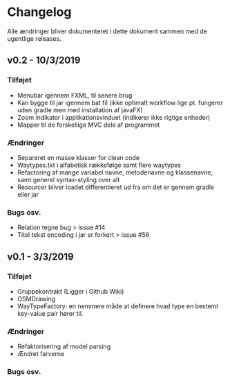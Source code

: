 # Changelog
Alle ændringer bliver dokumenteret i dette dokument sammen med de ugentlige releases.

## v0.2 - 10/3/2019
### Tilføjet
- Menubar igennem FXML, til senere brug
- Kan bygge til jar igennem bat fil (ikke optimalt workflow lige pt. fungerer uden gradle men med installation af javaFX)
- Zoom indikator i applikationsvinduet (indikerer ikke rigtige enheder)
- Mapper til de forskellige MVC dele af programmet

### Ændringer
- Separeret en masse klasser for clean code
- Waytypes.txt i alfabetisk rækkefølge samt flere waytypes
- Refactoring af mange variabel navne, metodenavne og klassenavne, samt generel syntax-styling over alt
- Resourcer bliver loadet differentieret ud fra om det er gennem gradle eller jar

### Bugs osv.
- Relation tegne bug > issue #14
- Titel tekst encoding i jar er forkert > issue #56

## v0.1 - 3/3/2019
### Tilføjet
- Gruppekontrakt (Ligger i Github Wiki)
- OSMDrawing
- WayTypeFactory: en nemmere måde at definere hvad type en bestemt key-value pair hører til.

### Ændringer
- Refaktorisering af model parsing
- Ændret farverne

### Bugs osv.
